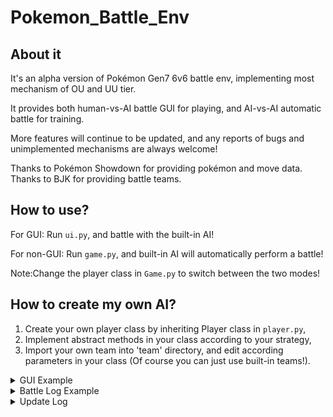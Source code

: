 # Pokemon_Battle_Env

## About it

It's an alpha version of Pokémon Gen7 6v6 battle env, implementing most mechanism of OU and UU tier.

It provides both human-vs-AI battle GUI for playing, and AI-vs-AI automatic battle for training.

More features will continue to be updated, and any reports of bugs and unimplemented mechanisms are always welcome!

Thanks to Pokémon Showdown for providing pokémon and move data.\
Thanks to BJK for providing battle teams.


## How to use?

For GUI:
Run `ui.py`, and battle with the built-in AI!

For non-GUI:
Run `game.py`, and built-in AI will automatically perform a battle!

Note:Change the player class in `Game.py` to switch between the two modes!

## How to create my own AI?

1. Create your own player class by inheriting Player class in `player.py`,
2. Implement abstract methods in your class according to your strategy,
3. Import your own team into 'team' directory, and edit according parameters in your class (Of course you can just use
   built-in teams!).

<details>
<summary>GUI Example</summary>
![image](https://github.com/Rinascere0/Pokemon_Battle_Env/blob/GUI/docs/gui.png)
</details>

<details>
<summary>Battle Log Example</summary>

The game between Satoshi and BJK started!\
Satoshi's pokemons: Garchomp/Landorus-Therian/Tapu Fini/Heatran/Amoonguss/Weavile\
BJK's pokemons: Pelipper/Kingdra/Crawdaunt/Magearna/Araquanid/Swampert\

Satoshi sent out Landorus-Therian!\
BJK sent out Crawdaunt!\
[Satoshi 's Landorus-Therian 's intimidate]\
BJK 's Crawdaunt 's Atk fell!

Round 1\
BJK 's Crawdaunt used Aqua Jet!\
It's super effective!\
(Satoshi 's Landorus-Therian lost 67.5% of it's health!)\
Satoshi 's Landorus-Therian used U-turn!\
It's super effective!\
(BJK 's Crawdaunt lost 80.5% of it's health!)\
Satoshi withdrew Landorus-Therian!\
Satoshi sent out Tapu Fini!\
[Satoshi 's Tapu Fini 's Misty Surge]\
Mist swirled around the battlefield!

Round 2\
BJK 's Crawdaunt used Aqua Jet!\
It's not very effective...\
(Satoshi 's Tapu Fini lost 13.9% of it's health!)\
Satoshi 's Tapu Fini used Taunt!\
BJK 's Crawdaunt was taunted!\
Satoshi 's Tapu Fini restored HP with Leftovers.\
(Satoshi 's Tapu Fini was healed 6.1% of it's health!)

Round 3\
BJK 's Crawdaunt used Aqua Jet!\
It's not very effective...\
(Satoshi 's Tapu Fini lost 14.2% of it's health!)\
Satoshi 's Tapu Fini used Taunt!\
BJK 's Crawdaunt is already taunted!\
Satoshi 's Tapu Fini restored HP with Leftovers.\
(Satoshi 's Tapu Fini was healed 6.1% of it's health!)

Round 4\
BJK 's Crawdaunt used Aqua Jet!\
It's not very effective...\
(Satoshi 's Tapu Fini lost 13.9% of it's health!)\
Satoshi 's Tapu Fini used Taunt!\
BJK 's Crawdaunt is already taunted!\
BJK 's Crawdaunt 's taunt ended!\
Satoshi 's Tapu Fini restored HP with Leftovers.\
(Satoshi 's Tapu Fini was healed 6.1% of it's health!)

Round 5\
BJK 's Crawdaunt used Aqua Jet!\
It's not very effective...\
(Satoshi 's Tapu Fini lost 13.9% of it's health!)\
Satoshi 's Tapu Fini used Taunt!\
BJK 's Crawdaunt was taunted!\
Satoshi 's Tapu Fini restored HP with Leftovers.\
(Satoshi 's Tapu Fini was healed 6.1% of it's health!)\
The mist disappeared from the battlefield.

Round 6\
BJK withdrew Crawdaunt!\
BJK sent out Kingdra!\
Satoshi 's Tapu Fini used Hydro Pump!\
BJK 's Kingdra avoided the attack!\
Satoshi 's Tapu Fini restored HP with Leftovers.\
(Satoshi 's Tapu Fini was healed 6.1% of it's health!)

Round 7\
BJK withdrew Kingdra!\
BJK sent out Araquanid!\
Satoshi 's Tapu Fini used Taunt!\
BJK 's Araquanid was taunted!\
Satoshi 's Tapu Fini restored HP with Leftovers.\
(Satoshi 's Tapu Fini was healed 6.1% of it's health!)

Round 8\
BJK withdrew Araquanid!\
BJK sent out Magearna!\
Satoshi 's Tapu Fini used Hydro Pump!\
(BJK 's Magearna lost 28.8% of it's health!)\
Satoshi 's Tapu Fini restored HP with Leftovers.\
(Satoshi 's Tapu Fini was healed 6.1% of it's health!)

Round 9\
Satoshi 's Tapu Fini used Hydro Pump!\
BJK 's Magearna avoided the attack!\
BJK 's Magearna used Ice Beam!\
It's not very effective...\
(Satoshi 's Tapu Fini lost 8.4% of it's health!)\
Satoshi 's Tapu Fini restored HP with Leftovers.\
(Satoshi 's Tapu Fini was healed 6.1% of it's health!)

Round 10\
Satoshi 's Tapu Fini used Nature's Madness!\
(BJK 's Magearna lost 35.4% of it's health!)\
BJK 's Magearna used Trick Room!\
It twisted the dimensions!\
Satoshi 's Tapu Fini restored HP with Leftovers.\
(Satoshi 's Tapu Fini was healed 6.1% of it's health!)

Round 11\
BJK 's Magearna used Fleur Cannon!\
Satoshi 's Tapu Fini avoided the attack!\
Satoshi 's Tapu Fini used Defog!\
BJK 's Magearna 's Evasion fell!\
Satoshi 's Tapu Fini restored HP with Leftovers.\
(Satoshi 's Tapu Fini was healed 6.1% of it's health!)

Round 12\
BJK 's Magearna used Fleur Cannon!\
A critical hit!\
(Satoshi 's Tapu Fini lost 62.3% of it's health!)\
BJK 's Magearna 's Sp. Atk fell harshly!\
Satoshi 's Tapu Fini used Defog!\
BJK 's Magearna 's Evasion fell!\
Satoshi 's Tapu Fini restored HP with Leftovers.\
(Satoshi 's Tapu Fini was healed 6.1% of it's health!)

Round 13\
BJK 's Magearna used Ice Beam!\
It's not very effective...\
(Satoshi 's Tapu Fini lost 4.2% of it's health!)\
Satoshi 's Tapu Fini used Hydro Pump!\
(BJK 's Magearna lost 31.2% of it's health!)\
(BJK 's Magearna used Iapapa Berry!)\
(BJK 's Magearna was healed 33.3% of it's health!)\
Satoshi 's Tapu Fini restored HP with Leftovers.\
(Satoshi 's Tapu Fini was healed 6.1% of it's health!)

Round 14\
Satoshi 's Tapu Fini used Defog!\
BJK 's Magearna 's Evasion fell!\
BJK 's Magearna used Trick Room!\
The twisted dimensions returned to normal!\
Satoshi 's Tapu Fini restored HP with Leftovers.\
(Satoshi 's Tapu Fini was healed 6.1% of it's health!)

Round 15\
Satoshi 's Tapu Fini used Nature's Madness!\
(BJK 's Magearna lost 18.9% of it's health!)\
BJK 's Magearna used Ice Beam!\
It's not very effective...\
(Satoshi 's Tapu Fini lost 4.2% of it's health!)\
Satoshi 's Tapu Fini restored HP with Leftovers.\
(Satoshi 's Tapu Fini was healed 6.1% of it's health!)

Round 16\
Satoshi 's Tapu Fini used Nature's Madness!\
(BJK 's Magearna lost 9.3% of it's health!)\
BJK 's Magearna used Volt Switch!\
It's super effective!\
A critical hit!\
(Satoshi 's Tapu Fini lost 21.3% of it's health!)\
BJK withdrew Magearna!\
BJK sent out Pelipper!\
[BJK 's Pelipper 's Drizzle]\
It started to rain!\
Satoshi 's Tapu Fini restored HP with Leftovers.\
(Satoshi 's Tapu Fini was healed 6.1% of it's health!)\
Rain continues to fall.

Round 17\
Satoshi 's Tapu Fini used Defog!\
BJK 's Pelipper 's Evasion fell!\
BJK 's Pelipper used Scald!\
It's not very effective...\
(Satoshi 's Tapu Fini lost 13.9% of it's health!)\
Satoshi 's Tapu Fini restored HP with Leftovers.\
(Satoshi 's Tapu Fini was healed 6.1% of it's health!)\
Rain continues to fall.

Round 18\
Satoshi 's Tapu Fini used Taunt!\
BJK 's Pelipper was taunted!\
BJK 's Pelipper used U-turn!\
It's not very effective...\
(Satoshi 's Tapu Fini lost 3.5% of it's health!)\
BJK withdrew Pelipper!\
BJK sent out Magearna!\
Satoshi 's Tapu Fini restored HP with Leftovers.\
(Satoshi 's Tapu Fini was healed 6.1% of it's health!)\
Rain continues to fall.

Round 19\
Satoshi withdrew Tapu Fini!\
Satoshi sent out Weavile!\
[Satoshi 's Weavile 's Pressure]\
Satoshi 's Weavile is exerting pressure!\
BJK withdrew Magearna!\
BJK sent out Pelipper!\
[BJK 's Pelipper 's Drizzle]\
Rain continues to fall.

Round 20\
Satoshi 's Weavile used Knock Off!\
(BJK 's Pelipper lost 50.3% of it's health!)\
BJK 's Pelipper used Defog!\
Satoshi 's Weavile 's Evasion fell!\
Rain continues to fall.

Round 21\
Satoshi 's Weavile used Icicle Crash!\
(BJK 's Pelipper lost 42.8% of it's health!)\
BJK 's Pelipper used Defog!\
Satoshi 's Weavile 's Evasion fell!\
Rain continues to fall.

Round 22\
Satoshi 's Weavile was surrounded by Z-Power!\
Satoshi 's Weavile used Subzero Slammer!\
(BJK 's Pelipper lost 6.8% of it's health!)\
BJK 's Pelipper fainted!\
Rain continues to fall.\
BJK sent out Kingdra!

Round 23\
BJK 's Kingdra used Hydro Pump!\
(Satoshi 's Weavile lost 100.0% of it's health!)\
Satoshi 's Weavile fainted!\
The rain stopped.\
Satoshi sent out Heatran!

Round 24\
BJK withdrew Kingdra!\
BJK sent out Araquanid!\
Satoshi 's Heatran used Earth Power!\
It's not very effective...\
(BJK 's Araquanid lost 10.1% of it's health!)

Round 25\
Satoshi 's Heatran used Earth Power!\
It's not very effective...\
(BJK 's Araquanid lost 10.4% of it's health!)\
BJK 's Araquanid used Liquidation!\
It's super effective!\
(Satoshi 's Heatran lost 100.0% of it's health!)\
Satoshi 's Heatran fainted!\
Satoshi sent out Amoonguss!

Round 26\
BJK 's Araquanid used Liquidation!\
It's not very effective...\
(Satoshi 's Amoonguss lost 50.0% of it's health!)\
Satoshi 's Amoonguss used Giga Drain!\
(BJK 's Araquanid lost 19.5% of it's health!)\
(Satoshi 's Amoonguss was healed 7.5% of it's health!)\
Satoshi 's Amoonguss restored HP with Black Sludge.\
(Satoshi 's Amoonguss was healed 6.0% of it's health!)

Round 27\
BJK 's Araquanid used Liquidation!\
It's not very effective...\
A critical hit!\
(Satoshi 's Amoonguss lost 63.6% of it's health!)\
Satoshi 's Amoonguss fainted!\
Satoshi sent out Tapu Fini!\
[Satoshi 's Tapu Fini 's Misty Surge]\
Mist swirled around the battlefield!

Round 28\
Satoshi withdrew Tapu Fini!\
Satoshi sent out Landorus-Therian!\
[Satoshi 's Landorus-Therian 's intimidate]\
BJK 's Araquanid 's Atk fell!\
BJK 's Araquanid used Liquidation!\
It's super effective!\
(Satoshi 's Landorus-Therian lost 32.5% of it's health!)\
Satoshi 's Landorus-Therian fainted!\
Satoshi sent out Tapu Fini!\
[Satoshi 's Tapu Fini 's Misty Surge]

Round 29\
Satoshi 's Tapu Fini used Defog!\
BJK 's Araquanid 's Evasion fell!\
BJK 's Araquanid used Liquidation!\
It's not very effective...\
(Satoshi 's Tapu Fini lost 30.6% of it's health!)\
Satoshi 's Tapu Fini fainted!\
Satoshi sent out Garchomp!

Round 30\
Satoshi 's Garchomp evolved into Garchomp-Mega!\
Satoshi 's Garchomp-Mega used Stone Edge!\
It's super effective!\
(BJK 's Araquanid lost 60.1% of it's health!)\
BJK 's Araquanid fainted!\
BJK sent out Magearna!

Round 31\
Satoshi 's Garchomp-Mega used Swords Dance!\
Satoshi 's Garchomp-Mega 's Atk rose rapidly!\
BJK 's Magearna used Trick Room!\
It twisted the dimensions!

Round 32\
Satoshi 's Garchomp-Mega used Earthquake!\
It's super effective!\
(BJK 's Magearna lost 9.6% of it's health!)\
BJK 's Magearna fainted!\
The mist disappeared from the battlefield.\
BJK sent out Crawdaunt!

Round 33\
BJK 's Crawdaunt used Crunch!\
(Satoshi 's Garchomp-Mega lost 86.2% of it's health!)\
Satoshi 's Garchomp-Mega used Stone Edge!\
(BJK 's Crawdaunt lost 19.5% of it's health!)\
BJK 's Crawdaunt fainted!\
BJK sent out Swampert!

Round 34\
BJK withdrew Swampert!\
BJK sent out Kingdra!\
Satoshi 's Garchomp-Mega used Stealth Rock!\
Pointed stone floated on BJK 's field.

Round 35\
BJK 's Kingdra used Hydro Pump!\
(Satoshi 's Garchomp-Mega lost 13.8% of it's health!)\
Satoshi 's Garchomp-Mega fainted!\
Satoshi lost!

</details>

<details>
<summary>Update Log</summary>



2022.4.30

【Add】\
Base physical/special moves\
Spikes (add and effect)

【Todo】\
✔defog \
✔rapid spin\
✔leech seed\
✔knock off\ ✔status moves fail after taunt\
✔contrary\
✔counter\
✔mirror coat\
✔U-turn\
✔volt switch

2022.5.1

【Add】\
weather, ability & stop\
terrain, ability & stop\    
terrain seeds\
pressure\
pp\
protect\
hidden power\
unburden\
use item\
acrobatics\
rocky helmet & rough skin\
beast boost\
soul heart\
air balloon \
focus sash

【Todo】\
✔download \
✔anticipation\
✔unnerve\
✔intimidate\
✔frisk\
✔trace\
✔silvally\
✔arceus\
✔match-up switch-\
is to ==

2022.5.2

【Add】\
Justified\
Steadfast\
Fake Out\
First Impression

【Todo】\
✔Trick\
✔Sucker Punch\
✔Pain Split\
✔Choice Items

【ToFix】\
✔Faint over and over!

2022.5.3

【Todo】\
✔Own Tempo\
✔Vital Spirit\
✔Healing Wish\
✔Synthesis\
✔Water Bubble\
✔Skill Link

2022.5.4

【Add】\
Mega

【Todo】\
✔Roost\
✔Z-move\
✔Ability log in utils\
✔Berry\
✔struggle\
Ditto

2022.5.5

【Add】\
heal bell\
vstatus\
black sludge\
magic guard\
confusion hit self\
Infiltrator\
light screen reflect\
confusion hit\
brick break wall\
nightmare

【Todo】\
Gravity [immue judge]\
sleep talk

2022.5.6

【Add】\
all gen7 ou abilities\
water shuriken ash\
mega seq

【Todo】\
破格时机

2022.5.7

【Add】\
Prankster\
natural cure

【Todo】\
✔wish\
✔roar\
✔change move type before effecting\
✔z move not effected by skin

【ToFix】\
Wrong struggle

2022.5.8

【Add】\
Arceus Z Inner Focus\
moxie\
magician, pickpocket\
heatproof\
gooey\
insomnia\
weak armor\
rock head\
heavy/light metal\
Poison Touch\
Shield dust\
oblivious\
Illusion\
Emergency Exit

【ToFix】\
✔Partiallytrapped\
✔mind blown\
✔damp

2022.5.9

【Add】\
Arranged code

【Todo】\
Natural Gift\
Soak etc.

2022.5.11

【Todo】\
embargo log

【ToFix】\
subsitute judge->whether damaged dealt to true body

2022.5.13

【Todo】\
Cloud Nine

</details>

